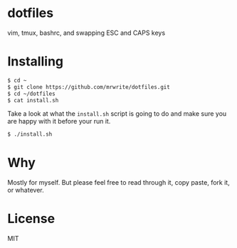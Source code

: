 # dotfiles
vim, tmux, bashrc, and swapping ESC and CAPS keys

# Installing

```sh
$ cd ~
$ git clone https://github.com/mrwrite/dotfiles.git
$ cd ~/dotfiles
$ cat install.sh
```
Take a look at what the `install.sh` script is going to do and make sure you are happy with it before your run it.
```sh
$ ./install.sh
```

# Why
Mostly for myself. But please feel free to read through it, copy paste, fork it, or whatever.

# License
MIT

